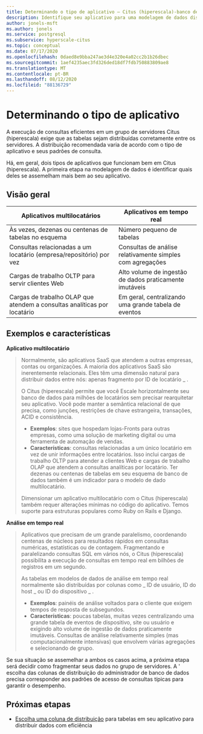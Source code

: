 ```yaml
---
title: Determinando o tipo de aplicativo – Citus (hiperescala)-banco de dados do Azure para PostgreSQL
description: Identifique seu aplicativo para uma modelagem de dados distribuída efetiva
author: jonels-msft
ms.author: jonels
ms.service: postgresql
ms.subservice: hyperscale-citus
ms.topic: conceptual
ms.date: 07/17/2020
ms.openlocfilehash: 0daed8e9bba247ae3d4e320e4a02cc2b1b26dbec
ms.sourcegitcommit: 1aef4235aec3fd326ded18df7fdb750883809ae8
ms.translationtype: MT
ms.contentlocale: pt-BR
ms.lasthandoff: 08/12/2020
ms.locfileid: "88136729"
---
```

# <a name="determining-application-type"></a>Determinando o tipo de aplicativo

A execução de consultas eficientes em um grupo de servidores Citus (hiperescala) exige que as tabelas sejam distribuídas corretamente entre os servidores. A distribuição recomendada varia de acordo com o tipo de aplicativo e seus padrões de consulta.

Há, em geral, dois tipos de aplicativos que funcionam bem em Citus (hiperescala). A primeira etapa na modelagem de dados é identificar quais deles se assemelham mais bem ao seu aplicativo.

## <a name="at-a-glance"></a>Visão geral

| Aplicativos multilocatários                                 | Aplicativos em tempo real                                |
|-----------------------------------------------------------|-------------------------------------------------------|
| Às vezes, dezenas ou centenas de tabelas no esquema          | Número pequeno de tabelas                                |
| Consultas relacionadas a um locatário (empresa/repositório) por vez | Consultas de análise relativamente simples com agregações |
| Cargas de trabalho OLTP para servir clientes Web                    | Alto volume de ingestão de dados praticamente imutáveis           |
| Cargas de trabalho OLAP que atendem a consultas analíticas por locatário   | Em geral, centralizando uma grande tabela de eventos            |

## <a name="examples-and-characteristics"></a>Exemplos e características

**Aplicativo multilocatário**

> Normalmente, são aplicativos SaaS que atendem a outras empresas, contas ou organizações. A maioria dos aplicativos SaaS são inerentemente relacionais. Eles têm uma dimensão natural para distribuir dados entre nós: apenas fragmento por ID de locatário \_ .
>
> O Citus (hiperescala) permite que você Escale horizontalmente seu banco de dados para milhões de locatários sem precisar rearquitetar seu aplicativo. Você pode manter a semântica relacional de que precisa, como junções, restrições de chave estrangeira, transações, ACID e consistência.
>
> -   **Exemplos**: sites que hospedam lojas-Fronts para outras empresas, como uma solução de marketing digital ou uma ferramenta de automação de vendas.
> -   **Características**: consultas relacionadas a um único locatário em vez de unir informações entre locatários. Isso inclui cargas de trabalho OLTP para atender a clientes Web e cargas de trabalho OLAP que atendem a consultas analíticas por locatário. Ter dezenas ou centenas de tabelas em seu esquema de banco de dados também é um indicador para o modelo de dado multilocatário.
>
> Dimensionar um aplicativo multilocatário com o Citus (hiperescala) também requer alterações mínimas no código do aplicativo. Temos suporte para estruturas populares como Ruby on Rails e Django.

**Análise em tempo real**

> Aplicativos que precisam de um grande paralelismo, coordenando centenas de núcleos para resultados rápidos em consultas numéricas, estatísticas ou de contagem.  Fragmentando e paralelizando consultas SQL em vários nós, o Citus (hiperescala) possibilita a execução de consultas em tempo real em bilhões de registros em um segundo.
>
> As tabelas em modelos de dados de análise em tempo real normalmente são distribuídas por colunas como \_ ID de usuário, ID do host \_ ou ID do dispositivo \_ .
>
> -   **Exemplos**: painéis de análise voltados para o cliente que exigem tempos de resposta de subsegundos.
> -   **Características**: poucas tabelas, muitas vezes centralizando uma grande tabela de eventos de dispositivo, site ou usuário e exigindo alto volume de ingestão de dados praticamente imutáveis. Consultas de análise relativamente simples (mas computacionalmente intensivas) que envolvem várias agregações e selecionando de grupo.

Se sua situação se assemelhar a ambos os casos acima, a próxima etapa será decidir como fragmentar seus dados no grupo de servidores. A \' escolha das colunas de distribuição do administrador de banco de dados precisa corresponder aos padrões de acesso de consultas típicas para garantir o desempenho.

## <a name="next-steps"></a>Próximas etapas

* [Escolha uma coluna de distribuição](concepts-hyperscale-choose-distribution-column.md) para tabelas em seu aplicativo para distribuir dados com eficiência
